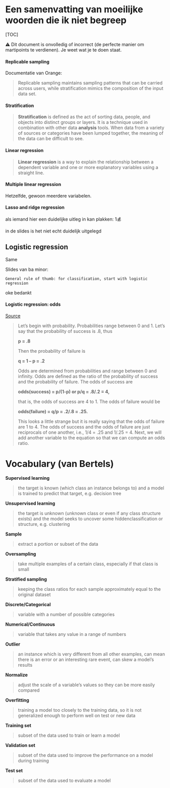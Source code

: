 # Een samenvatting van moeilijke woorden die ik niet begreep

[TOC]



:warning: Dit document is onvolledig of incorrect (de perfecte manier om martipoints te verdienen). Je weet wat je te doen staat.

#### Replicable sampling

Documentatie van Orange: 

> Replicable sampling maintains sampling patterns that can be carried across users, while stratification mimics the composition of the input data set.
>

#### Stratification

> **Stratification** is defined as the act of sorting data, people, and objects into distinct groups or layers. It is a technique used in combination with other data **analysis** tools. When data from a variety of sources or categories have been lumped together, the meaning of the data can be difficult to see.

#### Linear regression

> **Linear regression** is a way to explain the relationship between a dependent variable and one or more explanatory variables using a straight line.

#### Multiple linear regression

Hetzelfde, gewoon meerdere variabelen.

#### Lasso and ridge regression

als iemand hier een duidelijke uitleg in kan plakken: 1:moneybag: 

in de slides is het niet echt duidelijk uitgelegd

## Logistic regression

Same

Slides van ba minor:

```
General rule of thumb: for classification, start with logistic regression
```

oke bedankt

#### Logistic regression: odds

[Source](https://stats.idre.ucla.edu/stata/faq/how-do-i-interpret-odds-ratios-in-logistic-regression/)

> Let’s begin with probability. Probabilities range between 0 and 1. Let’s say that the probability of success is .8, thus
>
> **p = .8**
>
> Then the probability of failure is
>
> **q = 1 – p = .2**
>
> Odds are determined from probabilities and range between 0 and infinity. Odds are defined as the ratio of the probability of success and the probability of failure. The odds of success are
>
> **odds(success) = p/(1-p) or p/q = .8/.2 = 4,**
>
> that is, the odds of success are 4 to 1. The odds of failure would be
>
> **odds(failure) = q/p = .2/.8 = .25.**
>
> This looks a little strange but it is really saying that the odds of failure are 1 to 4. The odds of success and the odds of failure are just reciprocals of one another, i.e., 1/4 = .25 and 1/.25 = 4. Next, we will add another variable to the equation so that we can compute an odds ratio.





# Vocabulary (van Bertels)

**Supervised learning**

> the target is known (which class an instance belongs to) and a model is trained to predict that target, e.g. decision tree

**Unsupervised learning**

> the target is unknown (unknown class or even if any class structure exists) and the model seeks to uncover some hiddenclassification or structure, e.g. clustering

**Sample**

> extract a portion or subset of the data

**Oversampling**

> take multiple examples of a certain class, especially if that class is small

**Stratified sampling**

> keeping the class ratios for each sample approximately equal to the original dataset

**Discrete/Categorical**

> variable with a number of possible categories

**Numerical/Continuous**

> variable that takes any value in a range of numbers

**Outlier**

> an instance which is very different from all other examples, can mean there is an error or an interesting rare event, can skew a model’s results

**Normalize**

> adjust the scale of a variable’s values so they can be more easily compared

**Overfitting**

> training a model too closely to the training data, so it is not generalized enough to perform well on test or new data

**Training set**

> subset of the data used to train or learn a model

**Validation set**

> subset of the data used to improve the performance on a model during training

**Test set**

> subset of the data used to evaluate a model